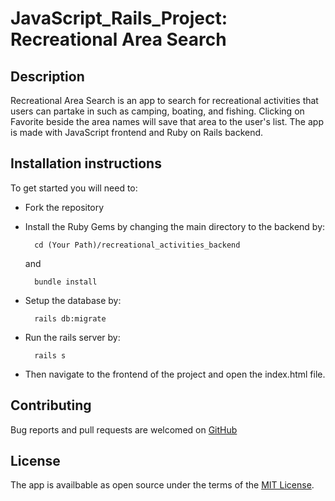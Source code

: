 # JavaScript_Rails_Project: Recreational Area Search

## Description

Recreational Area Search is an app to search for recreational activities that users can partake in such as camping, boating, and fishing.
Clicking on Favorite beside the area names will save that area to the user's list.
The app is made with JavaScript frontend and Ruby on Rails backend.

## Installation instructions

To get started you will need to:

* Fork the repository
* Install the Ruby Gems by changing the main directory to the backend by:

        cd (Your Path)/recreational_activities_backend

  and

        bundle install

* Setup the database by:

        rails db:migrate

* Run the rails server by:

        rails s

* Then navigate to the frontend of the project and open the index.html file.

## Contributing

Bug reports and pull requests are welcomed on [GitHub](https://github.com/Dice-K39/JavaScript_Rails_Project)

## License

The app is availbable as open source under the terms of the [MIT License](https://opensource.org/licenses/MIT).
